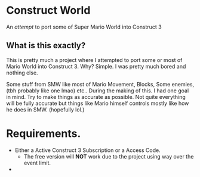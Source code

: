 # Construct World
An _attempt_ to port some of Super Mario World into Construct 3

## What is this exactly?

This is pretty much a project where I attempted to port some or most of Mario World into Construct 3.
Why? Simple. I was pretty much bored and nothing else.

Some stuff from SMW like most of Mario Movement, Blocks, Some enemies, (tbh probably like one lmao) etc..
During the making of this. I had one goal in mind. Try to make things as accurate as possible. Not quite everything will be fully accurate but things like Mario himself controls mostly like how he does in SMW. (hopefully lol.)

# Requirements.
- Either a Active Construct 3 Subscription or a Access Code.
    - The free version will **NOT** work due to the project using way over the event limit.
-